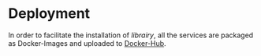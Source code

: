 # Deployment

In order to facilitate the installation of *librairy*, all the services are packaged as Docker-Images and uploaded to [Docker-Hub](https://hub.docker.com/u/librairy/dashboard/).